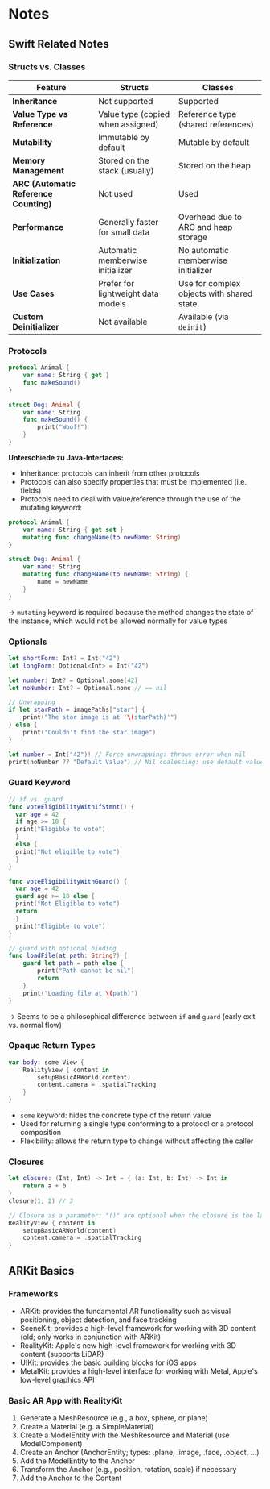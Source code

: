 # Notes
## Swift Related Notes
### Structs vs. Classes
| Feature                     | Structs                                | Classes                                |
|-----------------------------|----------------------------------------|---------------------------------------|
| **Inheritance**             | Not supported                         | Supported                             |
| **Value Type vs Reference** | Value type (copied when assigned)     | Reference type (shared references)   |
| **Mutability**              | Immutable by default                  | Mutable by default                    |
| **Memory Management**       | Stored on the stack (usually)         | Stored on the heap                    |
| **ARC (Automatic Reference Counting)** | Not used                         | Used                                  |
| **Performance**             | Generally faster for small data       | Overhead due to ARC and heap storage  |
| **Initialization**          | Automatic memberwise initializer      | No automatic memberwise initializer   |
| **Use Cases**               | Prefer for lightweight data models    | Use for complex objects with shared state |
| **Custom Deinitializer**    | Not available                         | Available (via `deinit`)              |

### Protocols
```swift
protocol Animal {
    var name: String { get }
    func makeSound()
}

struct Dog: Animal {
    var name: String
    func makeSound() {
        print("Woof!")
    }
}
```

**Unterschiede zu Java-Interfaces:**
- Inheritance: protocols can inherit from other protocols
- Protocols can also specify properties that must be implemented (i.e. fields)
- Protocols need to deal with value/reference through the use of the mutating keyword:
```swift
protocol Animal {
    var name: String { get set }
    mutating func changeName(to newName: String)
}

struct Dog: Animal {
    var name: String
    mutating func changeName(to newName: String) {
        name = newName
    }
}
```
&rarr; `mutating` keyword is required because the method changes the state of the instance, which would not be allowed normally for value types


### Optionals
```swift
let shortForm: Int? = Int("42")
let longForm: Optional<Int> = Int("42")

let number: Int? = Optional.some(42)
let noNumber: Int? = Optional.none // == nil

// Unwrapping
if let starPath = imagePaths["star"] {
    print("The star image is at '\(starPath)'")
} else {
    print("Couldn't find the star image")
}

let number = Int("42")! // Force unwrapping: throws error when nil
print(noNumber ?? "Default Value") // Nil coalescing: use default value when nil
```

### Guard Keyword
```swift
// if vs. guard
func voteEligibilityWithIfStmnt() {
  var age = 42
  if age >= 18 {
  print("Eligible to vote")
  }
  else {
  print("Not eligible to vote")
  }
}

func voteEligibilityWithGuard() {   
  var age = 42
  guard age >= 18 else {
  print("Not Eligible to vote")
  return
  }
  print("Eligible to vote")
}

// guard with optional binding
func loadFile(at path: String?) {
    guard let path = path else {
        print("Path cannot be nil")
        return
    }
    print("Loading file at \(path)")
}
```
&rarr; Seems to be a philosophical difference between `if` and `guard` (early exit vs. normal flow)

### Opaque Return Types
```swift
var body: some View {
    RealityView { content in
        setupBasicARWorld(content)
        content.camera = .spatialTracking
    }
}
```
- `some` keyword: hides the concrete type of the return value
- Used for returning a single type conforming to a protocol or a protocol composition
- Flexibility: allows the return type to change without affecting the caller

### Closures
```swift
let closure: (Int, Int) -> Int = { (a: Int, b: Int) -> Int in
    return a + b
}
closure(1, 2) // 3

// Closure as a parameter: "()" are optional when the closure is the last parameter
RealityView { content in
    setupBasicARWorld(content)
    content.camera = .spatialTracking
}
```

## ARKit Basics
### Frameworks
- ARKit: provides the fundamental AR functionality such as visual positioning, object detection, and face tracking
- SceneKit: provides a high-level framework for working with 3D content (old; only works in conjunction with ARKit)
- RealityKit: Apple's new high-level framework for working with 3D content (supports LiDAR)
- UIKit: provides the basic building blocks for iOS apps
- MetalKit: provides a high-level interface for working with Metal, Apple's low-level graphics API

### Basic AR App with RealityKit
1. Generate a MeshResource (e.g., a box, sphere, or plane)
1. Create a Material (e.g. a SimpleMaterial)
1. Create a ModelEntity with the MeshResource and Material (use ModelComponent)
1. Create an Anchor (AnchorEntity; types: .plane, .image, .face, .object, ...)
1. Add the ModelEntity to the Anchor
1. Transform the Anchor (e.g., position, rotation, scale) if necessary
1. Add the Anchor to the Content
